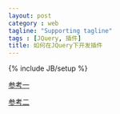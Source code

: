 ```yaml
---
layout: post
category : web
tagline: "Supporting tagline"
tags : [JQuery, 插件]
title: 如何在JQuery下开发插件
---
```

{% include JB/setup %}

[参考一][0]

[参考二][1]

[0]:http://www.codeproject.com/Articles/291290/How-To-Write-Plugin-in-jQuery
[1]:http://www.cnblogs.com/Wayou/p/jquery_plugin_tutorial.html
